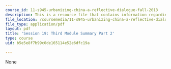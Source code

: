 ```yaml
---
course_id: 11-s945-urbanizing-china-a-reflective-dialogue-fall-2013
description: This is a resource file that contains information regarding session 19.
file_location: /coursemedia/11-s945-urbanizing-china-a-reflective-dialogue-fall-2013/b5e5e8f7b99c0de165114e52e6dfc19a_MIT11_S945F13_Session19.pdf
file_type: application/pdf
layout: pdf
title: 'Session 19: Third Module Summary Part 2'
type: course
uid: b5e5e8f7b99c0de165114e52e6dfc19a

---
```

None